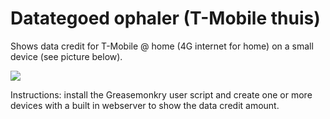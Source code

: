 # Datategoed ophaler (T-Mobile thuis)
Shows data credit for T-Mobile @ home (4G internet for home) on a small device (see picture below).

<img src="https://marcelv.net/db/2020/downloadteller-cilinder.jpg" style="max-width:500px" />

Instructions: install the Greasemonkry user script and create one or more devices with a built in webserver to show the data credit amount.

